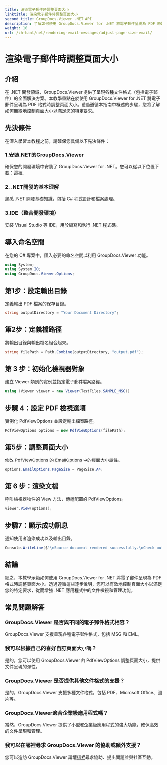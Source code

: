 ```yaml
---
title: 渲染電子郵件時調整頁面大小
linktitle: 渲染電子郵件時調整頁面大小
second_title: GroupDocs.Viewer .NET API
description: 了解如何使用 GroupDocs.Viewer for .NET 將電子郵件呈現為 PDF 時調整頁面大小。提高文檔查看效率。
weight: 10
url: /zh-hant/net/rendering-email-messages/adjust-page-size-email/
---
```


# 渲染電子郵件時調整頁面大小

## 介紹
在 .NET 開發領域，GroupDocs.Viewer 提供了呈現各種文件格式（包括電子郵件）的全面解決方案。本教學重點在於使用 GroupDocs.Viewer for .NET 將電子郵件呈現為 PDF 格式時調整頁面大小。透過遵循本指南中概述的步驟，您將了解如何無縫地控制頁面大小以滿足您的特定要求。
## 先決條件
在深入學習本教程之前，請確保您具備以下先決條件：
### 1.安裝.NET的GroupDocs.Viewer
確保您的開發環境中安裝了 GroupDocs.Viewer for .NET。您可以從以下位置下載：[這裡](https://releases.groupdocs.com/viewer/net/).
### 2. .NET開發的基本理解
熟悉 .NET 開發基礎知識，包括 C# 程式設計和檔案處理。
### 3.IDE（整合開發環境）
安裝 Visual Studio 等 IDE，用於編寫和執行 .NET 程式碼。

## 導入命名空間
在您的 C# 專案中，匯入必要的命名空間以利用 GroupDocs.Viewer 功能。

```csharp
using System;
using System.IO;
using GroupDocs.Viewer.Options;
```

## 第1步：設定輸出目錄
定義輸出 PDF 檔案的保存目錄。
```csharp
string outputDirectory = "Your Document Directory";
```
## 第2步：定義檔路徑
將輸出目錄與輸出檔名組合起來。
```csharp
string filePath = Path.Combine(outputDirectory, "output.pdf");
```
## 第 3 步：初始化檢視器對象
建立 Viewer 類別的實例並指定電子郵件檔案路徑。
```csharp
using (Viewer viewer = new Viewer(TestFiles.SAMPLE_MSG))
```
## 步驟 4：設定 PDF 檢視選項
實例化 PdfViewOptions 並設定輸出檔案路徑。
```csharp
PdfViewOptions options = new PdfViewOptions(filePath);
```
## 第5步：調整頁面大小
修改 PdfViewOptions 的 EmailOptions 中的頁面大小屬性。
```csharp
options.EmailOptions.PageSize = PageSize.A4;
```
## 第 6 步：渲染文檔
呼叫檢視器物件的 View 方法，傳遞配置的 PdfViewOptions。
```csharp
viewer.View(options);
```
## 步驟7：顯示成功訊息
通知使用者渲染成功以及輸出目錄。
```csharp
Console.WriteLine($"\nSource document rendered successfully.\nCheck output in {outputDirectory}.");
```

## 結論
總之，本教學示範如何使用 GroupDocs.Viewer for .NET 將電子郵件呈現為 PDF 格式時調整頁面大小。透過遵循這些逐步說明，您可以有效地控制頁面大小以滿足您的特定要求，從而增強 .NET 應用程式中的文件檢視和管理功能。
## 常見問題解答
### GroupDocs.Viewer 是否與不同的電子郵件格式相容？
GroupDocs.Viewer 支援呈現各種電子郵件格式，包括 MSG 和 EML。
### 我可以根據自己的喜好自訂頁面大小嗎？
是的，您可以使用 GroupDocs.Viewer 的 PdfViewOptions 調整頁面大小，提供文件呈現的彈性。
### GroupDocs.Viewer 是否提供其他文件格式的支援？
是的，GroupDocs.Viewer 支援多種文件格式，包括 PDF、Microsoft Office、圖片等。
### GroupDocs.Viewer適合企業級應用程式嗎？
當然，GroupDocs.Viewer 提供了小型和企業級應用程式的強大功能，確保高效的文件呈現和管理。
### 我可以在哪裡尋求 GroupDocs.Viewer 的協助或額外支援？
您可以造訪 GroupDocs.Viewer 論壇[這裡](https://forum.groupdocs.com/c/viewer/9)尋求協助、提出問題並與社區互動。